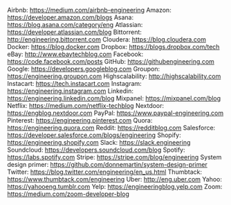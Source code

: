 Airbnb: https://medium.com/airbnb-engineering 
Amazon: https://developer.amazon.com/blogs 
Asana: https://blog.asana.com/category/eng 
Atlassian: https://developer.atlassian.com/blog 
Bittorrent: http://engineering.bittorrent.com 
Cloudera: https://blog.cloudera.com
Docker: https://blog.docker.com
Dropbox: https://blogs.dropbox.com/tech 
eBay: http://www.ebaytechblog.com 
Facebook: https://code.facebook.com/posts
GitHub: https://githubengineering.com 
Google: https://developers.googleblog.com 
Groupon: https://engineering.groupon.com 
Highscalability: http://highscalability.com 
Instacart: https://tech.instacart.com 
Instagram: https://engineering.instagram.com 
Linkedin: https://engineering.linkedin.com/blog 
Mixpanel: https://mixpanel.com/blog
Netflix: https://medium.com/netflix-techblog 
Nextdoor: https://engblog.nextdoor.com 
PayPal: https://www.paypal-engineering.com 
Pinterest: https://engineering.pinterest.com 
Quora: https://engineering.quora.com 
Reddit: https://redditblog.com
Salesforce: https://developer.salesforce.com/blogs/engineering 
Shopify: https://engineering.shopify.com
Slack: https://slack.engineering
Soundcloud: https://developers.soundcloud.com/blog 
Spotify: https://labs.spotify.com
Stripe: https://stripe.com/blog/engineering
System design primer: https://github.com/donnemartin/system-design-primer 
Twitter: https://blog.twitter.com/engineering/en_us.html
Thumbtack: https://www.thumbtack.com/engineering
Uber: http://eng.uber.com
Yahoo: https://yahooeng.tumblr.com
Yelp: https://engineeringblog.yelp.com
Zoom: https://medium.com/zoom-developer-blog
